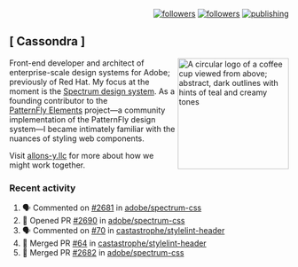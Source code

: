 <p align="right"><a rel="me" href="https://front-end.social/@castastrophe">
    <img alt="followers" title="Follow me on Mastodon" src="https://img.shields.io/mastodon/follow/109297102751309835?domain=https%3A%2F%2Ffront-end.social&label=Follow&logo=mastodon&logoColor=white&style=for-the-badge&labelColor=008080&color=006969"/></a>
  <a href="https://codepen.io/castastrophe/">
    <img alt="followers" title="Follow me on CodePen" src="https://img.shields.io/badge/23-1?color=640464&labelColor=7c007c&style=for-the-badge&logo=codepen&label=Follow"/></a>
<a href="https://castastrophe.medium.com/">
    <img alt="publishing" title="View articles on Medium" src="https://img.shields.io/badge/107-1?color=666&labelColor=444&label=subscribe&logo=medium&logoColor=white&style=for-the-badge"/></a>
</p>

## [&nbsp;Cassondra&nbsp;]

<img align="right" src="https://github-production-user-asset-6210df.s3.amazonaws.com/1840295/253016758-ba468774-1cd3-42c2-8f43-947b5eeb5edf.png" height="200" alt="A circular logo of a coffee cup viewed from above; abstract, dark outlines with hints of teal and creamy tones">

Front-end developer and architect of enterprise-scale design systems for Adobe; previously of Red Hat. My focus at the moment is the [Spectrum design system](https://github.com/adobe/spectrum-css). As a founding contributor to the [PatternFly&nbsp;Elements](https://github.com/patternfly/patternfly-elements) project&mdash;a community implementation of the PatternFly design system&mdash;I became intimately familiar with the nuances of styling web components.

Visit [allons-y.llc](http://allons-y.llc/) for more about how we might work together.

### Recent activity

<!--START_SECTION:activity-->
1. 🗣 Commented on [#2681](https://github.com/adobe/spectrum-css/pull/2681#issuecomment-2073089177) in [adobe/spectrum-css](https://github.com/adobe/spectrum-css)
2. 💪 Opened PR [#2690](https://github.com/adobe/spectrum-css/pull/2690) in [adobe/spectrum-css](https://github.com/adobe/spectrum-css)
3. 🗣 Commented on [#70](https://github.com/castastrophe/stylelint-header/pull/70#issuecomment-2072528937) in [castastrophe/stylelint-header](https://github.com/castastrophe/stylelint-header)
4. 🎉 Merged PR [#64](https://github.com/castastrophe/stylelint-header/pull/64) in [castastrophe/stylelint-header](https://github.com/castastrophe/stylelint-header)
5. 🎉 Merged PR [#2682](https://github.com/adobe/spectrum-css/pull/2682) in [adobe/spectrum-css](https://github.com/adobe/spectrum-css)
<!--END_SECTION:activity-->
